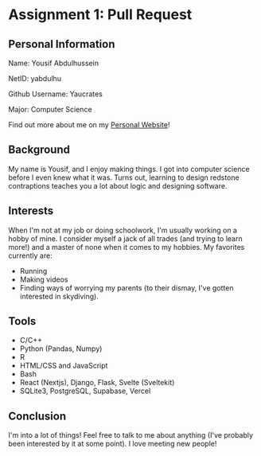 # Assignment 1: Pull Request

## Personal Information

Name: Yousif Abdulhussein

NetID: yabdulhu

Github Username: Yaucrates

Major: Computer Science

Find out more about me on my [Personal Website](yousifabdulhussein.com)!

## Background

My name is Yousif, and I enjoy making things. I got into computer science before I even knew what it was. Turns out, learning to design redstone contraptions teaches you a lot about logic and designing software.

## Interests

When I'm not at my job or doing schoolwork, I'm usually working on a hobby of mine. I consider myself a jack of all trades (and trying to learn more!) and a master of none when it comes to my hobbies. My favorites currently are:
- Running
- Making videos
- Finding ways of worrying my parents (to their dismay, I've gotten interested in skydiving).

## Tools

- C/C++
- Python (Pandas, Numpy)
- R
- HTML/CSS and JavaScript
- Bash
- React (Nextjs), Django, Flask, Svelte (Sveltekit)
- SQLite3, PostgreSQL, Supabase, Vercel

## Conclusion

I'm into a lot of things! Feel free to talk to me about anything (I've probably been interested by it at some point). I love meeting new people!